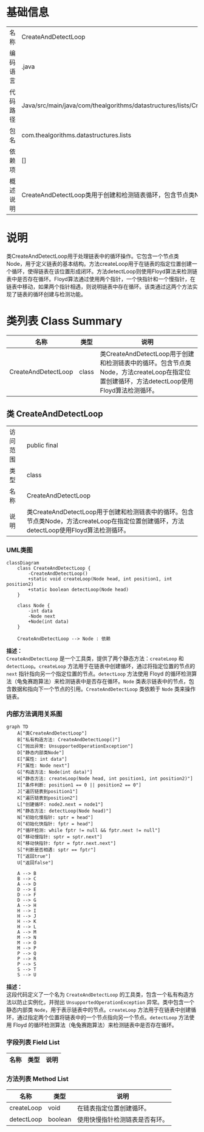 # 基础信息

|      |      |
|------|------|
| 名称 | CreateAndDetectLoop |
| 编码语言 | .java |
| 代码路径 | Java/src/main/java/com/thealgorithms/datastructures/lists/CreateAndDetectLoop.java |
| 包名 | com.thealgorithms.datastructures.lists |
| 依赖项 | [] |
| 概述说明 | CreateAndDetectLoop类用于创建和检测链表循环，包含节点类Node和Floyd算法。 |

# 说明

类CreateAndDetectLoop用于处理链表中的循环操作。它包含一个节点类Node，用于定义链表的基本结构。方法createLoop用于在链表的指定位置创建一个循环，使得链表在该位置形成闭环。方法detectLoop则使用Floyd算法来检测链表中是否存在循环。Floyd算法通过使用两个指针，一个快指针和一个慢指针，在链表中移动，如果两个指针相遇，则说明链表中存在循环。该类通过这两个方法实现了链表的循环创建与检测功能。

# 类列表 Class Summary

| 名称   | 类型  | 说明 |
|-------|------|-------------|
| CreateAndDetectLoop | class | 类CreateAndDetectLoop用于创建和检测链表中的循环。包含节点类Node，方法createLoop在指定位置创建循环，方法detectLoop使用Floyd算法检测循环。 |



## 类 CreateAndDetectLoop

|      |      |
|------|------|
| 访问范围 | public final |
| 类型 | class |
| 名称 | CreateAndDetectLoop |
| 说明 | 类CreateAndDetectLoop用于创建和检测链表中的循环。包含节点类Node，方法createLoop在指定位置创建循环，方法detectLoop使用Floyd算法检测循环。 |


### UML类图

```mermaid
classDiagram
    class CreateAndDetectLoop {
        -CreateAndDetectLoop()
        +static void createLoop(Node head, int position1, int position2)
        +static boolean detectLoop(Node head)
    }

    class Node {
        -int data
        -Node next
        +Node(int data)
    }

    CreateAndDetectLoop --> Node : 依赖
```

**描述：**  
`CreateAndDetectLoop` 是一个工具类，提供了两个静态方法：`createLoop` 和 `detectLoop`。`createLoop` 方法用于在链表中创建循环，通过将指定位置的节点的 `next` 指针指向另一个指定位置的节点。`detectLoop` 方法使用 Floyd 的循环检测算法（龟兔赛跑算法）来检测链表中是否存在循环。`Node` 类表示链表中的节点，包含数据和指向下一个节点的引用。`CreateAndDetectLoop` 类依赖于 `Node` 类来操作链表。


### 内部方法调用关系图

```mermaid
graph TD
    A["类CreateAndDetectLoop"]
    B["私有构造方法: CreateAndDetectLoop()"]
    C["抛出异常: UnsupportedOperationException"]
    D["静态内部类Node"]
    E["属性: int data"]
    F["属性: Node next"]
    G["构造方法: Node(int data)"]
    H["静态方法: createLoop(Node head, int position1, int position2)"]
    I["条件判断: position1 == 0 || position2 == 0"]
    J["遍历链表到position1"]
    K["遍历链表到position2"]
    L["创建循环: node2.next = node1"]
    M["静态方法: detectLoop(Node head)"]
    N["初始化慢指针: sptr = head"]
    O["初始化快指针: fptr = head"]
    P["循环检测: while fptr != null && fptr.next != null"]
    Q["移动慢指针: sptr = sptr.next"]
    R["移动快指针: fptr = fptr.next.next"]
    S["判断是否相遇: sptr == fptr"]
    T["返回true"]
    U["返回false"]

    A --> B
    B --> C
    A --> D
    D --> E
    D --> F
    D --> G
    A --> H
    H --> I
    H --> J
    H --> K
    H --> L
    A --> M
    M --> N
    M --> O
    M --> P
    P --> Q
    P --> R
    P --> S
    S --> T
    S --> U
```

**描述：**  
这段代码定义了一个名为 `CreateAndDetectLoop` 的工具类，包含一个私有构造方法以防止实例化，并抛出 `UnsupportedOperationException` 异常。类中包含一个静态内部类 `Node`，用于表示链表中的节点。`createLoop` 方法用于在链表中创建循环，通过指定两个位置将链表中的一个节点指向另一个节点。`detectLoop` 方法使用 Floyd 的循环检测算法（龟兔赛跑算法）来检测链表中是否存在循环。

### 字段列表 Field List

| 名称  | 类型  | 说明 |
|-------|-------|------|

### 方法列表 Method List

| 名称  | 类型  | 说明 |
|-------|-------|------|
| createLoop | void | 在链表指定位置创建循环。 |
| detectLoop | boolean | 使用快慢指针检测链表是否有环。 |




